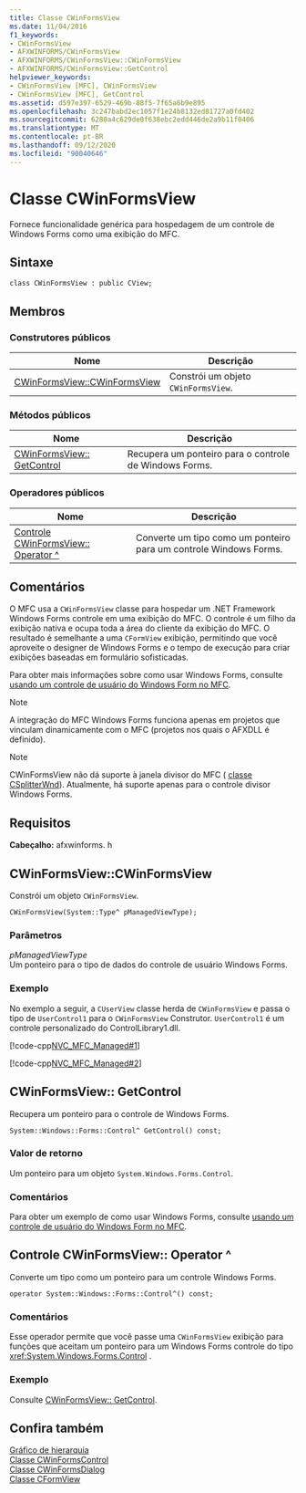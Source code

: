 ```yaml
---
title: Classe CWinFormsView
ms.date: 11/04/2016
f1_keywords:
- CWinFormsView
- AFXWINFORMS/CWinFormsView
- AFXWINFORMS/CWinFormsView::CWinFormsView
- AFXWINFORMS/CWinFormsView::GetControl
helpviewer_keywords:
- CWinFormsView [MFC], CWinFormsView
- CWinFormsView [MFC], GetControl
ms.assetid: d597e397-6529-469b-88f5-7f65a6b9e895
ms.openlocfilehash: 3c247babd2ec1057f1e24b8132ed81727a0fd402
ms.sourcegitcommit: 6280a4c629de0f638ebc2edd446de2a9b11f0406
ms.translationtype: MT
ms.contentlocale: pt-BR
ms.lasthandoff: 09/12/2020
ms.locfileid: "90040646"
---
```

# <a name="cwinformsview-class"></a>Classe CWinFormsView

Fornece funcionalidade genérica para hospedagem de um controle de Windows Forms como uma exibição do MFC.

## <a name="syntax"></a>Sintaxe

```
class CWinFormsView : public CView;
```

## <a name="members"></a>Membros

### <a name="public-constructors"></a>Construtores públicos

|Nome|Descrição|
|----------|-----------------|
|[CWinFormsView::CWinFormsView](#cwinformsview)|Constrói um objeto `CWinFormsView`.|

### <a name="public-methods"></a>Métodos públicos

|Nome|Descrição|
|----------|-----------------|
|[CWinFormsView:: GetControl](#getcontrol)|Recupera um ponteiro para o controle de Windows Forms.|

### <a name="public-operators"></a>Operadores públicos

|Nome|Descrição|
|----------|-|
|[Controle CWinFormsView:: Operator ^](#operator_control)|Converte um tipo como um ponteiro para um controle Windows Forms.|

## <a name="remarks"></a>Comentários

O MFC usa a `CWinFormsView` classe para hospedar um .NET Framework Windows Forms controle em uma exibição do MFC. O controle é um filho da exibição nativa e ocupa toda a área do cliente da exibição do MFC. O resultado é semelhante a uma `CFormView` exibição, permitindo que você aproveite o designer de Windows Forms e o tempo de execução para criar exibições baseadas em formulário sofisticadas.

Para obter mais informações sobre como usar Windows Forms, consulte [usando um controle de usuário do Windows Form no MFC](../../dotnet/using-a-windows-form-user-control-in-mfc.md).

> [!NOTE]
> A integração do MFC Windows Forms funciona apenas em projetos que vinculam dinamicamente com o MFC (projetos nos quais o AFXDLL é definido).

> [!NOTE]
> CWinFormsView não dá suporte à janela divisor do MFC ( [classe CSplitterWnd](../../mfc/reference/csplitterwnd-class.md)). Atualmente, há suporte apenas para o controle divisor Windows Forms.

## <a name="requirements"></a>Requisitos

**Cabeçalho:** afxwinforms. h

## <a name="cwinformsviewcwinformsview"></a><a name="cwinformsview"></a> CWinFormsView::CWinFormsView

Constrói um objeto `CWinFormsView`.

```
CWinFormsView(System::Type^ pManagedViewType);
```

### <a name="parameters"></a>Parâmetros

*pManagedViewType*<br/>
Um ponteiro para o tipo de dados do controle de usuário Windows Forms.

### <a name="example"></a>Exemplo

No exemplo a seguir, a `CUserView` classe herda de `CWinFormsView` e passa o tipo de `UserControl1` para o `CWinFormsView` Construtor. `UserControl1` é um controle personalizado do ControlLibrary1.dll.

[!code-cpp[NVC_MFC_Managed#1](../../mfc/reference/codesnippet/cpp/cwinformsview-class_1.h)]

[!code-cpp[NVC_MFC_Managed#2](../../mfc/reference/codesnippet/cpp/cwinformsview-class_2.cpp)]

## <a name="cwinformsviewgetcontrol"></a><a name="getcontrol"></a> CWinFormsView:: GetControl

Recupera um ponteiro para o controle de Windows Forms.

```
System::Windows::Forms::Control^ GetControl() const;
```

### <a name="return-value"></a>Valor de retorno

Um ponteiro para um objeto `System.Windows.Forms.Control`.

### <a name="remarks"></a>Comentários

Para obter um exemplo de como usar Windows Forms, consulte [usando um controle de usuário do Windows Form no MFC](../../dotnet/using-a-windows-form-user-control-in-mfc.md).

## <a name="cwinformsviewoperator-control"></a><a name="operator_control"></a> Controle CWinFormsView:: Operator ^

Converte um tipo como um ponteiro para um controle Windows Forms.

```
operator System::Windows::Forms::Control^() const;
```

### <a name="remarks"></a>Comentários

Esse operador permite que você passe uma `CWinFormsView` exibição para funções que aceitam um ponteiro para um Windows Forms controle do tipo <xref:System.Windows.Forms.Control> .

### <a name="example"></a>Exemplo

  Consulte [CWinFormsView:: GetControl](#getcontrol).

## <a name="see-also"></a>Confira também

[Gráfico de hierarquia](../../mfc/hierarchy-chart.md)<br/>
[Classe CWinFormsControl](../../mfc/reference/cwinformscontrol-class.md)<br/>
[Classe CWinFormsDialog](../../mfc/reference/cwinformsdialog-class.md)<br/>
[Classe CFormView](../../mfc/reference/cformview-class.md)
